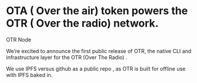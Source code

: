 # OTA ( Over the air) token powers the OTR ( Over the radio)  network.

OTR Node

We’re excited to announce the first public release of OTR, the native CLI and infrastructure layer for the OTR (Over The Radio) .

We use IPFS versus github as a public repo , as OTR is built for offline use with IPFS baked in.

